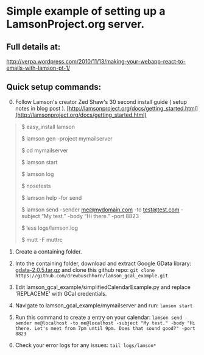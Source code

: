 Simple example of setting up a LamsonProject.org server.
===

Full details at:
---
http://verpa.wordpress.com/2010/11/13/making-your-webapp-react-to-emails-with-lamson-pt-1/

Quick setup commands:
---
0. Follow Lamson's creator Zed Shaw's 30 second install guide ( setup notes in blog post ).
[http://lamsonproject.org/docs/getting_started.html](http://lamsonproject.org/docs/getting_started.html)
>$ easy_install lamson
>
>$ lamson gen -project mymailserver
>
>$ cd mymailserver
>
>$ lamson start
>
>$ lamson log
>
>$ nosetests
>
>$ lamson help -for send
>
>$ lamson send -sender me@mydomain.com -to test@test.com -subject “My test.” -body “Hi there.” -port 8823
>
>$ less logs/lamson.log
>
>$ mutt -F muttrc

1. Create a containing folder.

2. Into the containing folder, download and extract Google GData library:
[gdata-2.0.5.tar.gz](http://code.google.com/p/gdata-python-client/downloads/detail?name=gdata-2.0.5.tar.gz)
and clone this github repo:
`git clone https://github.com/drewbuschhorn/lamson_gcal_example.git`

3.  Edit lamson_gcal_example/simplifiedCalendarExample.py and replace 'REPLACEME' with GCal credentials.

4.  Navigate to lamson_gcal_example/mymailserver and run:
`lamson start`

5.  Run this command to create a entry on your calendar:
`lamson send -sender me@localhost -to me@localhost -subject "My test." -body "Hi there. Let's meet from 7pm until 9pm. Does that sound good?" -port 8823`

6.  Check your error logs for any issues:
`tail logs/lamson*`

